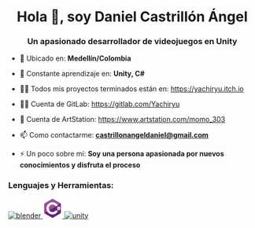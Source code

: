 <h1 align="center">Hola 👋, soy Daniel Castrillón Ángel</h1>
<h3 align="center">Un apasionado desarrollador de videojuegos en Unity</h3>

- 📍 Ubicado en: **Medellín/Colombia**

- 🌱 Constante aprendizaje en: **Unity, C#**

- 👨‍💻 Todos mis proyectos terminados están en: https://yachiryu.itch.io

- 👨‍💻 Cuenta de GitLab: https://gitlab.com/Yachiryu

- 👀 Cuenta de ArtStation: https://www.artstation.com/momo_303

- 📫 Como contactarme: **castrillonangeldaniel@gmail.com**

- ⚡ Un poco sobre mí: **Soy una persona apasionada por nuevos conocimientos y disfruta el proceso**

</p>
</p>

<h3 align="left">Lenguajes y Herramientas:</h3>
<p align="left"> <a href="https://www.blender.org/" target="_blank" rel="noreferrer"> <img src="https://download.blender.org/branding/community/blender_community_badge_white.svg" alt="blender" width="40" height="40"/> </a> <a href="https://www.w3schools.com/cs/" target="_blank" rel="noreferrer"> <img src="https://raw.githubusercontent.com/devicons/devicon/master/icons/csharp/csharp-original.svg" alt="csharp" width="40" height="40"/> </a> <a href="https://unity.com/" target="_blank" rel="noreferrer"> <img src="https://www.vectorlogo.zone/logos/unity3d/unity3d-icon.svg" alt="unity" width="40" height="40"/> </a> </p>

